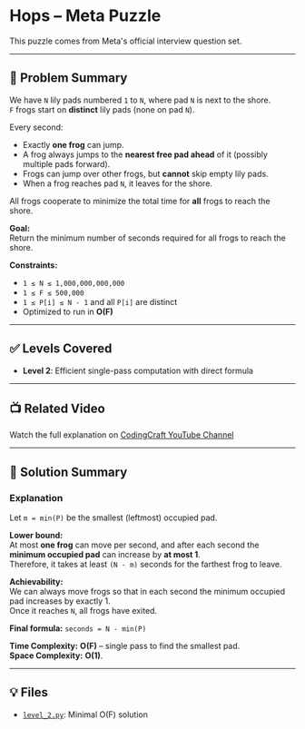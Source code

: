 # Hops – Meta Puzzle

This puzzle comes from Meta's official interview question set.

---

## 📘 Problem Summary

We have `N` lily pads numbered `1` to `N`, where pad `N` is next to the shore.  
`F` frogs start on **distinct** lily pads (none on pad `N`).

Every second:
- Exactly **one frog** can jump.
- A frog always jumps to the **nearest free pad ahead** of it (possibly multiple pads forward).
- Frogs can jump over other frogs, but **cannot** skip empty lily pads.
- When a frog reaches pad `N`, it leaves for the shore.

All frogs cooperate to minimize the total time for **all** frogs to reach the shore.

**Goal:**  
Return the minimum number of seconds required for all frogs to reach the shore.

**Constraints:**
- `1 ≤ N ≤ 1,000,000,000,000`
- `1 ≤ F ≤ 500,000`
- `1 ≤ P[i] ≤ N - 1` and all `P[i]` are distinct
- Optimized to run in **O(F)**

---

## ✅ Levels Covered
- **Level 2**: Efficient single-pass computation with direct formula

---

## 📺 Related Video
Watch the full explanation on [CodingCraft YouTube Channel](https://www.youtube.com/@CodingCraftChannel)

---

## 🧠 Solution Summary

### Explanation

Let `m = min(P)` be the smallest (leftmost) occupied pad.

**Lower bound:**  
At most **one frog** can move per second, and after each second the **minimum occupied pad** can increase by **at most 1**.  
Therefore, it takes at least `(N - m)` seconds for the farthest frog to leave.

**Achievability:**  
We can always move frogs so that in each second the minimum occupied pad increases by exactly 1.  
Once it reaches `N`, all frogs have exited.

**Final formula:**
`seconds = N - min(P)`

**Time Complexity:** **O(F)** – single pass to find the smallest pad.  
**Space Complexity:** **O(1)**.

---

## 💡 Files

- [`level_2.py`](level_2.py): Minimal O(F) solution
